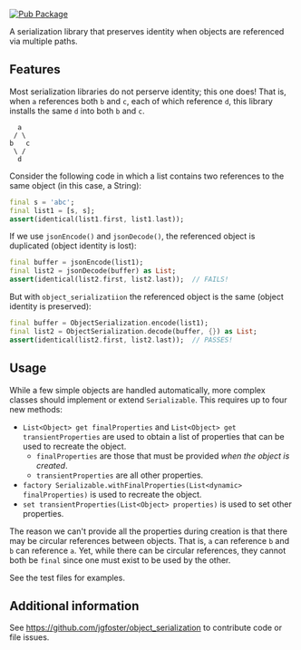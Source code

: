 [![Pub Package](https://img.shields.io/pub/v/object_serialization.svg)](https://pub.dev/packages/object_serialization)


A serialization library that preserves identity when objects are referenced via multiple paths. 

## Features

Most serialization libraries do not perserve identity; this one does! 
That is, when `a` references both `b` and `c`, each of which reference `d`, 
this library installs the same `d` into both `b` and `c`. 

```
  a
 / \
b   c
 \ /
  d
```

Consider the following code in which a list contains two references to
the same object (in this case, a String):
```dart
final s = 'abc';
final list1 = [s, s];
assert(identical(list1.first, list1.last));
```
If we use `jsonEncode()` and `jsonDecode()`, the referenced object is
duplicated (object identity is lost):

```dart
final buffer = jsonEncode(list1);
final list2 = jsonDecode(buffer) as List;
assert(identical(list2.first, list2.last));  // FAILS!
```
But with `object_serializatiion` the referenced object is the same
(object identity is preserved):
```dart
final buffer = ObjectSerialization.encode(list1);
final list2 = ObjectSerialization.decode(buffer, {}) as List;
assert(identical(list2.first, list2.last));  // PASSES!
```

## Usage

While a few simple objects are handled automatically, more complex classes 
should implement or extend `Serializable`. This requires up to four new
methods:
* `List<Object> get finalProperties` and `List<Object> get transientProperties`
are used to obtain a list of properties that can be used to recreate the object.
  * `finalProperties` are those that must be provided _when the object is created_.
  * `transientProperties` are all other properties.
* `factory Serializable.withFinalProperties(List<dynamic> finalProperties)`
is used to recreate the object.
* `set transientProperties(List<Object> properties)` is used to set other properties.

The reason we can't provide all the properties during creation is that there
may be circular references between objects. That is, `a` can reference `b` and
`b` can reference `a`. Yet, while there can be circular references, they cannot
both be `final` since one must exist to be used by the other.

See the test files for examples.

## Additional information

See https://github.com/jgfoster/object_serialization to contribute code or file issues.
